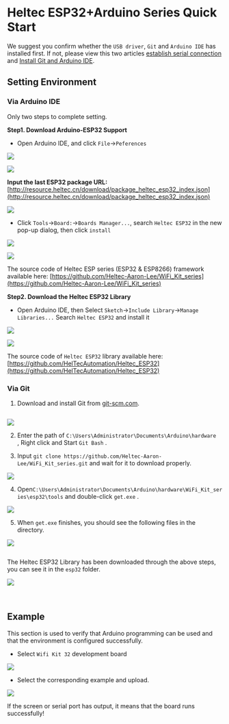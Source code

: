 # Heltec ESP32+Arduino Series Quick Start

We suggest you confirm whether the `USB driver`, `Git` and `Arduino IDE` has installed first. If not, please view this two articles [establish serial connection](https://heltec-automation-docs.readthedocs.io/en/latest/general/establish_serial_connection.html) and [Install Git and Arduino IDE](https://heltec-automation-docs.readthedocs.io/en/latest/general/how_to_install_git_and_arduino.html).

## Setting Environment

### Via Arduino IDE

Only two steps to complete setting.

**Step1. Download Arduino-ESP32 Support**

- Open Arduino IDE, and click `File`->`Peferences`

![](img/quick_start/01.png)

![](img/quick_start/02.png)

**Input the last ESP32 package URL:** [http://resource.heltec.cn/download/package_heltec_esp32_index.json](http://resource.heltec.cn/download/package_heltec_esp32_index.json)

![](img/quick_start/03.png)

- Click `Tools`->`Board:`->`Boards Manager...`, search `Heltec ESP32` in the new pop-up dialog, then click `install`

![](img/quick_start/04.png)

![](img/quick_start/05.png)

The source code of Heltec ESP series (ESP32 & ESP8266) framework available here: [https://github.com/Heltec-Aaron-Lee/WiFi_Kit_series](https://github.com/Heltec-Aaron-Lee/WiFi_Kit_series)

**Step2. Download the Heltec ESP32 Library**

- Open Arduino IDE, then Select `Sketch`->`Include Library`->`Manage Libraries...`
  Search `Heltec ESP32` and install it

![](img/quick_start/06.png)

![](img/quick_start/07.png)

The source code of `Heltec ESP32` library available here:[https://github.com/HelTecAutomation/Heltec_ESP32](https://github.com/HelTecAutomation/Heltec_ESP32)

### Via Git

1. Download and install Git from [git-scm.com](https://git-scm.com/downloads).

```Tip:: If you don't install Git, go to "https://github.com/Heltec-Aaron-Lee/WiFi_Kit_series" and choose "Download ZIP", Unzip the file to "C:\Users\Administrator\Documents\Arduino\hardware". Skip step two to step four.

```

![](img/quick_start/14.png)

2. Enter the path of `C:\Users\Administrator\Documents\Arduino\hardware  ` , Right click and Start ```Git Bash``` .

3. Input `git clone https://github.com/Heltec-Aaron-Lee/WiFi_Kit_series.git` and wait for it to download properly.

![](img/quick_start/11.png)

4. Open`C:\Users\Administrator\Documents\Arduino\hardware\WiFi_Kit_series\esp32\tools` and double-click `get.exe` .

![](img/quick_start/12.png)

5. When ```get.exe``` finishes, you should see the following files in the directory.

![](img/quick_start/13.png)

```Tip:: If the download fails, you need to run "get.py" again.

```

The Heltec ESP32 Library has been downloaded through the above steps, you can see it in the `esp32` folder.

![](img/quick_start/15.png)

&nbsp;

## Example

This section is used to verify that Arduino programming can be used and that the environment is configured successfully.

- Select  `Wifi Kit 32`  development board

![](img/quick_start/08.png)

- Select the corresponding example and upload.

![](img/quick_start/09.png)

If the screen or serial port has output, it means that the board runs successfully!